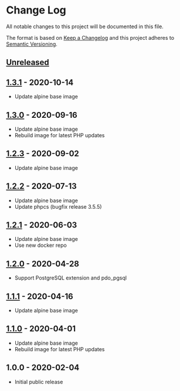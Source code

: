 # Change Log

All notable changes to this project will be documented in this file.

The format is based on [Keep a Changelog](http://keepachangelog.com/)
and this project adheres to [Semantic Versioning](http://semver.org/).

## [Unreleased]

## [1.3.1] - 2020-10-14
- Update alpine base image

## [1.3.0] - 2020-09-16
- Update alpine base image
- Rebuild image for latest PHP updates

## [1.2.3] - 2020-09-02
- Update alpine base image

## [1.2.2] - 2020-07-13
- Update alpine base image
- Update phpcs (bugfix release 3.5.5)

## [1.2.1] - 2020-06-03
- Update alpine base image
- Use new docker repo

## [1.2.0] - 2020-04-28
- Support PostgreSQL extension and pdo_pgsql

## [1.1.1] - 2020-04-16
- Update alpine base image

## [1.1.0] - 2020-04-01
- Update alpine base image
- Rebuild image for latest PHP updates

## 1.0.0 - 2020-02-04

- Initial public release

[Unreleased]: https://github.com/gmitirol/alpine311-php73/compare/1.3.1...HEAD
[1.3.1]: https://github.com/gmitirol/alpine310-php73/compare/1.3.0...1.3.1
[1.3.0]: https://github.com/gmitirol/alpine310-php73/compare/1.2.3...1.3.0
[1.2.3]: https://github.com/gmitirol/alpine310-php73/compare/1.2.2...1.2.3
[1.2.2]: https://github.com/gmitirol/alpine310-php73/compare/1.2.1...1.2.2
[1.2.1]: https://github.com/gmitirol/alpine310-php73/compare/1.2.0...1.2.1
[1.2.0]: https://github.com/gmitirol/alpine310-php73/compare/1.1.1...1.2.0
[1.1.1]: https://github.com/gmitirol/alpine310-php73/compare/1.1.0...1.1.1
[1.1.0]: https://github.com/gmitirol/alpine310-php73/compare/1.0.0...1.1.0

